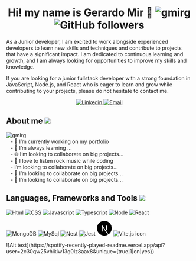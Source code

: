 <h1 align=center> Hi! my name is Gerardo Mir 👋 <img src="https://komarev.com/ghpvc/?username=gmirg&label=Profile%20views&color=0e75b6&style=flat"
    alt="gmirg" /> <img alt="GitHub followers" src="https://img.shields.io/github/followers/gmirg?label=Follow%20me!&style=plastic&logo=github&link=https%3A%2F%2Fgithub.com%2Fgmirg">
</h1>
<p>As a Junior developer, I am excited to work alongside experienced developers to learn new skills and techniques and contribute to projects that have a significant impact. I am dedicated to continuous learning and growth, and I am always looking for opportunities to improve my skills and knowledge. 

If you are looking for a junior fullstack developer with a strong foundation in JavaScript, Node.js, and React who is eager to learn and grow while contributing to your projects, please do not hesitate to contact me.</p>
<p align=center>
  <a href="https://www.linkedin.com/in/gerardo-mir/" target="_blank"> <img src="https://cdn.jsdelivr.net/npm/simple-icons@v3/icons/linkedin.svg" title="linkedin" alt="Linkedin" width="40" height="40"/> </a>
  <a href="mailto:sayhello@gerardomir.dev" target="_blank"> <img src="https://cdn.jsdelivr.net/npm/@internetarchive/icon-email@1.3.4/email.svg" title="Email" alt="Email" width="40" height="40"/> </a>
</p>
<h2>About me <img src = "https://media.giphy.com/media/CVqTA8VDZtSX9dJHy3/giphy.gif?cid=ecf05e47oy6f4zjs8g1qoiystc56cu7r9tb8a1fe76e05oty&rid=giphy.gif" width = 40px ></h2>
<div>
  <img align="left" width="200" alt="gmirg" src="https://i.imgur.com/0GpADBU.gif" />
    </br>
    &nbsp;&nbsp; - 🔭 I’m currently working on my portfolio</br>
    &nbsp;&nbsp; - 🌱 I’m always learning ...</br>
    &nbsp;&nbsp; - 🌐 I’m looking to collaborate on big projects...</br>
    &nbsp;&nbsp; - 🤘 I love to listen rock music while coding</br>
    &nbsp;&nbsp; -  I’m looking to collaborate on big projects...</br>
    &nbsp;&nbsp; - 👯 I’m looking to collaborate on big projects...</br>
    &nbsp;&nbsp; - 👯 I’m looking to collaborate on big projects...</br>
</div>

<h2>Languages, Frameworks and Tools <img src = "https://media.giphy.com/media/pdE5y1A7WzKn2kgPdN/giphy.gif" width = 60px ></h2> 
<p align="left"> 
  <img src="https://www.vectorlogo.zone/logos/w3_html5/w3_html5-icon.svg" title="Html" alt="Html" width="40" height="40"/> 
  <img src="https://www.vectorlogo.zone/logos/w3_css/w3_css-icon.svg" title="CSS" alt="CSS" width="40" height="40"/> 
  <img src="https://upload.vectorlogo.zone/logos/javascript/images/239ec8a4-163e-4792-83b6-3f6d96911757.svg" title="JS" alt="Javascript" width="40" height="40"/> 
  <img src="https://www.vectorlogo.zone/logos/typescriptlang/typescriptlang-icon.svg" title="Ts" alt="Typescript" width="40" height="40"/> 
  <img src="https://www.vectorlogo.zone/logos/nodejs/nodejs-icon.svg" title="Node" alt="Node" width="40" height="40"/> 
  <img src="https://www.vectorlogo.zone/logos/reactjs/reactjs-icon.svg" title="React" alt="React" width="40" height="40"/>
</p>
<p align="left"> 
  <img src="https://www.vectorlogo.zone/logos/mongodb/mongodb-icon.svg" title="MongoDB" alt="MongoDB" width="40" height="40"/> 
  <img src="https://www.vectorlogo.zone/logos/mysql/mysql-icon.svg" title="MySql" alt="MySql" width="40" height="40"/> 
  <img src="https://www.vectorlogo.zone/logos/nestjs/nestjs-icon.svg" title="Nest" alt="Nest" width="40" height="40"/> 
  <img src="https://www.vectorlogo.zone/logos/jestjsio/jestjsio-icon.svg" title="Jest" alt="Jest" width="40" height="40"/> 
  <img src="https://raw.githubusercontent.com/devicons/devicon/1119b9f84c0290e0f0b38982099a2bd027a48bf1/icons/nextjs/nextjs-original.svg" title="Nextjs" alt="NextJS" height="40" width="40">
  <img src="https://icon.icepanel.io/Technology/svg/Vite.js.svg" alt="Vite.js icon" height="40" width="40">
</p>
![Alt text](https://spotify-recently-played-readme.vercel.app/api?user=2c30qw25vhikiw13g0lz8aax8&unique={true|1|on|yes})
